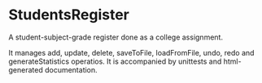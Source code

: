 # StudentsRegister
A student-subject-grade register done as a college assignment.

It manages add, update, delete, saveToFile, loadFromFile, undo, redo and generateStatistics operatios.
It is accompanied by unittests and html-generated documentation.
